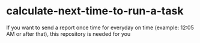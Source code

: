 # calculate-next-time-to-run-a-task
If you want to send a report once time for everyday on time (example: 12:05 AM or after that), this repository is needed for you
